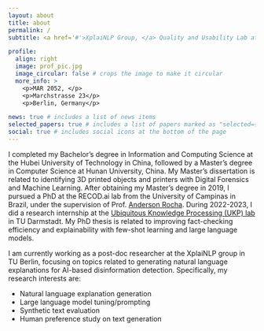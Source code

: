```yaml
---
layout: about
title: about
permalink: /
subtitle: <a href='#'>XplaiNLP Group, </a> Quality and Usability Lab at TU Berlin.

profile:
  align: right
  image: prof_pic.jpg
  image_circular: false # crops the image to make it circular
  more_info: >
    <p>MAR 2052, </p>
    <p>Marchstrasse 23</p>
    <p>Berlin, Germany</p>

news: true # includes a list of news items
selected_papers: true # includes a list of papers marked as "selected={true}"
social: true # includes social icons at the bottom of the page
---
```


I completed my Bachelor’s degree in Information and Computing Science at the Hubei University of Technology in China, followed by a Master’s degree in Computer Science at Hunan University, China. My Master’s dissertation is related to identifying 3D printed objects and printers with Digital Forensics and Machine Learning. After obtaining my Master’s degree in 2019, I pursued a PhD at the RECOD.ai lab from the University of Campinas in Brazil, under the supervision of Prof. [Anderson Rocha](https://www.ic.unicamp.br/~rocha/). During 2022-2023, I did a research internship at the [Ubiquitous Knowledge Processing (UKP) lab](https://www.informatik.tu-darmstadt.de/ukp/ukp_home/index.en.jsp) in TU Darmstadt. My PhD thesis is related to improving fact-checking efficiency and explainability with few-shot learning and large language models. 

I am currently working as a post-doc researcher at the XplaiNLP group in TU Berlin, focusing on topics related to generating natural language explanations for AI-based disinformation detection. Specifically, my research interests are:

- Natural language explanation generation
- Large language model tuning/prompting
- Synthetic text evaluation
- Human preference study on text generation